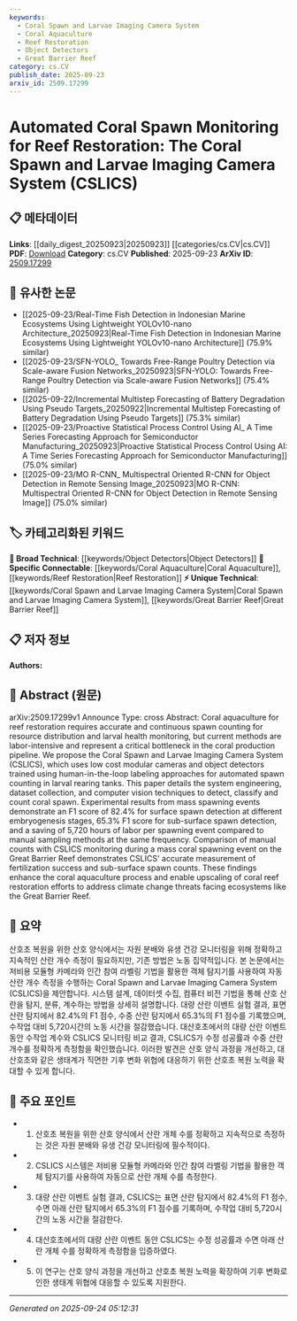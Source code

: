 ```yaml
---
keywords:
  - Coral Spawn and Larvae Imaging Camera System
  - Coral Aquaculture
  - Reef Restoration
  - Object Detectors
  - Great Barrier Reef
category: cs.CV
publish_date: 2025-09-23
arxiv_id: 2509.17299
---
```


<!-- KEYWORD_LINKING_METADATA:
{
  "processed_timestamp": "2025-09-24T05:12:31.787845",
  "vocabulary_version": "1.0",
  "selected_keywords": [
    "Coral Spawn and Larvae Imaging Camera System",
    "Coral Aquaculture",
    "Reef Restoration",
    "Object Detectors",
    "Great Barrier Reef"
  ],
  "rejected_keywords": [],
  "similarity_scores": {
    "Coral Spawn and Larvae Imaging Camera System": 0.88,
    "Coral Aquaculture": 0.8,
    "Reef Restoration": 0.85,
    "Object Detectors": 0.75,
    "Great Barrier Reef": 0.78
  },
  "extraction_method": "AI_prompt_based",
  "budget_applied": true,
  "candidates_json": {
    "candidates": [
      {
        "surface": "Coral Spawn and Larvae Imaging Camera System",
        "canonical": "Coral Spawn and Larvae Imaging Camera System",
        "aliases": [
          "CSLICS"
        ],
        "category": "unique_technical",
        "rationale": "This system is central to the paper's contribution and offers a unique technological solution for coral spawn monitoring.",
        "novelty_score": 0.85,
        "connectivity_score": 0.65,
        "specificity_score": 0.9,
        "link_intent_score": 0.88
      },
      {
        "surface": "coral aquaculture",
        "canonical": "Coral Aquaculture",
        "aliases": [],
        "category": "specific_connectable",
        "rationale": "Coral aquaculture is a key application area for reef restoration, linking ecological and technological domains.",
        "novelty_score": 0.55,
        "connectivity_score": 0.78,
        "specificity_score": 0.72,
        "link_intent_score": 0.8
      },
      {
        "surface": "reef restoration",
        "canonical": "Reef Restoration",
        "aliases": [],
        "category": "specific_connectable",
        "rationale": "Reef restoration is a critical environmental goal that connects to broader ecological and conservation efforts.",
        "novelty_score": 0.5,
        "connectivity_score": 0.82,
        "specificity_score": 0.7,
        "link_intent_score": 0.85
      },
      {
        "surface": "object detectors",
        "canonical": "Object Detectors",
        "aliases": [],
        "category": "broad_technical",
        "rationale": "Object detectors are a fundamental technology in computer vision, relevant to the automated monitoring system described.",
        "novelty_score": 0.4,
        "connectivity_score": 0.85,
        "specificity_score": 0.6,
        "link_intent_score": 0.75
      },
      {
        "surface": "Great Barrier Reef",
        "canonical": "Great Barrier Reef",
        "aliases": [],
        "category": "unique_technical",
        "rationale": "As a specific location of study, it provides geographical context and is significant for ecological research.",
        "novelty_score": 0.65,
        "connectivity_score": 0.7,
        "specificity_score": 0.85,
        "link_intent_score": 0.78
      }
    ],
    "ban_list_suggestions": [
      "spawn counting",
      "manual sampling methods"
    ]
  },
  "decisions": [
    {
      "candidate_surface": "Coral Spawn and Larvae Imaging Camera System",
      "resolved_canonical": "Coral Spawn and Larvae Imaging Camera System",
      "decision": "linked",
      "scores": {
        "novelty": 0.85,
        "connectivity": 0.65,
        "specificity": 0.9,
        "link_intent": 0.88
      }
    },
    {
      "candidate_surface": "coral aquaculture",
      "resolved_canonical": "Coral Aquaculture",
      "decision": "linked",
      "scores": {
        "novelty": 0.55,
        "connectivity": 0.78,
        "specificity": 0.72,
        "link_intent": 0.8
      }
    },
    {
      "candidate_surface": "reef restoration",
      "resolved_canonical": "Reef Restoration",
      "decision": "linked",
      "scores": {
        "novelty": 0.5,
        "connectivity": 0.82,
        "specificity": 0.7,
        "link_intent": 0.85
      }
    },
    {
      "candidate_surface": "object detectors",
      "resolved_canonical": "Object Detectors",
      "decision": "linked",
      "scores": {
        "novelty": 0.4,
        "connectivity": 0.85,
        "specificity": 0.6,
        "link_intent": 0.75
      }
    },
    {
      "candidate_surface": "Great Barrier Reef",
      "resolved_canonical": "Great Barrier Reef",
      "decision": "linked",
      "scores": {
        "novelty": 0.65,
        "connectivity": 0.7,
        "specificity": 0.85,
        "link_intent": 0.78
      }
    }
  ]
}
-->

# Automated Coral Spawn Monitoring for Reef Restoration: The Coral Spawn and Larvae Imaging Camera System (CSLICS)

## 📋 메타데이터

**Links**: [[daily_digest_20250923|20250923]] [[categories/cs.CV|cs.CV]]
**PDF**: [Download](https://arxiv.org/pdf/2509.17299.pdf)
**Category**: cs.CV
**Published**: 2025-09-23
**ArXiv ID**: [2509.17299](https://arxiv.org/abs/2509.17299)

## 🔗 유사한 논문
- [[2025-09-23/Real-Time Fish Detection in Indonesian Marine Ecosystems Using Lightweight YOLOv10-nano Architecture_20250923|Real-Time Fish Detection in Indonesian Marine Ecosystems Using Lightweight YOLOv10-nano Architecture]] (75.9% similar)
- [[2025-09-23/SFN-YOLO_ Towards Free-Range Poultry Detection via Scale-aware Fusion Networks_20250923|SFN-YOLO: Towards Free-Range Poultry Detection via Scale-aware Fusion Networks]] (75.4% similar)
- [[2025-09-22/Incremental Multistep Forecasting of Battery Degradation Using Pseudo Targets_20250922|Incremental Multistep Forecasting of Battery Degradation Using Pseudo Targets]] (75.3% similar)
- [[2025-09-23/Proactive Statistical Process Control Using AI_ A Time Series Forecasting Approach for Semiconductor Manufacturing_20250923|Proactive Statistical Process Control Using AI: A Time Series Forecasting Approach for Semiconductor Manufacturing]] (75.0% similar)
- [[2025-09-23/MO R-CNN_ Multispectral Oriented R-CNN for Object Detection in Remote Sensing Image_20250923|MO R-CNN: Multispectral Oriented R-CNN for Object Detection in Remote Sensing Image]] (75.0% similar)

## 🏷️ 카테고리화된 키워드
**🧠 Broad Technical**: [[keywords/Object Detectors|Object Detectors]]
**🔗 Specific Connectable**: [[keywords/Coral Aquaculture|Coral Aquaculture]], [[keywords/Reef Restoration|Reef Restoration]]
**⚡ Unique Technical**: [[keywords/Coral Spawn and Larvae Imaging Camera System|Coral Spawn and Larvae Imaging Camera System]], [[keywords/Great Barrier Reef|Great Barrier Reef]]

## 📋 저자 정보

**Authors:** 

## 📄 Abstract (원문)

arXiv:2509.17299v1 Announce Type: cross 
Abstract: Coral aquaculture for reef restoration requires accurate and continuous spawn counting for resource distribution and larval health monitoring, but current methods are labor-intensive and represent a critical bottleneck in the coral production pipeline. We propose the Coral Spawn and Larvae Imaging Camera System (CSLICS), which uses low cost modular cameras and object detectors trained using human-in-the-loop labeling approaches for automated spawn counting in larval rearing tanks. This paper details the system engineering, dataset collection, and computer vision techniques to detect, classify and count coral spawn. Experimental results from mass spawning events demonstrate an F1 score of 82.4\% for surface spawn detection at different embryogenesis stages, 65.3\% F1 score for sub-surface spawn detection, and a saving of 5,720 hours of labor per spawning event compared to manual sampling methods at the same frequency. Comparison of manual counts with CSLICS monitoring during a mass coral spawning event on the Great Barrier Reef demonstrates CSLICS' accurate measurement of fertilization success and sub-surface spawn counts. These findings enhance the coral aquaculture process and enable upscaling of coral reef restoration efforts to address climate change threats facing ecosystems like the Great Barrier Reef.

## 📝 요약

산호초 복원을 위한 산호 양식에서는 자원 분배와 유생 건강 모니터링을 위해 정확하고 지속적인 산란 개수 측정이 필요하지만, 기존 방법은 노동 집약적입니다. 본 논문에서는 저비용 모듈형 카메라와 인간 참여 라벨링 기법을 활용한 객체 탐지기를 사용하여 자동 산란 개수 측정을 수행하는 Coral Spawn and Larvae Imaging Camera System (CSLICS)을 제안합니다. 시스템 설계, 데이터셋 수집, 컴퓨터 비전 기법을 통해 산호 산란을 탐지, 분류, 계수하는 방법을 상세히 설명합니다. 대량 산란 이벤트 실험 결과, 표면 산란 탐지에서 82.4%의 F1 점수, 수중 산란 탐지에서 65.3%의 F1 점수를 기록했으며, 수작업 대비 5,720시간의 노동 시간을 절감했습니다. 대산호초에서의 대량 산란 이벤트 동안 수작업 계수와 CSLICS 모니터링 비교 결과, CSLICS가 수정 성공률과 수중 산란 개수를 정확하게 측정함을 확인했습니다. 이러한 발견은 산호 양식 과정을 개선하고, 대산호초와 같은 생태계가 직면한 기후 변화 위협에 대응하기 위한 산호초 복원 노력을 확대할 수 있게 합니다.

## 🎯 주요 포인트

- 1. 산호초 복원을 위한 산호 양식에서 산란 개체 수를 정확하고 지속적으로 측정하는 것은 자원 분배와 유생 건강 모니터링에 필수적이다.
- 2. CSLICS 시스템은 저비용 모듈형 카메라와 인간 참여 라벨링 기법을 활용한 객체 탐지기를 사용하여 자동으로 산란 개체 수를 측정한다.
- 3. 대량 산란 이벤트 실험 결과, CSLICS는 표면 산란 탐지에서 82.4%의 F1 점수, 수면 아래 산란 탐지에서 65.3%의 F1 점수를 기록하며, 수작업 대비 5,720시간의 노동 시간을 절감한다.
- 4. 대산호초에서의 대량 산란 이벤트 동안 CSLICS는 수정 성공률과 수면 아래 산란 개체 수를 정확하게 측정함을 입증하였다.
- 5. 이 연구는 산호 양식 과정을 개선하고 산호초 복원 노력을 확장하여 기후 변화로 인한 생태계 위협에 대응할 수 있도록 지원한다.


---

*Generated on 2025-09-24 05:12:31*